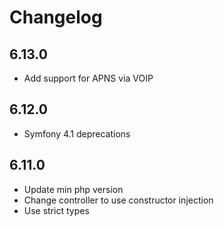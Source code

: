 # Changelog

## 6.13.0

- Add support for APNS via VOIP

## 6.12.0

- Symfony 4.1 deprecations

## 6.11.0

- Update min php version
- Change controller to use constructor injection
- Use strict types
